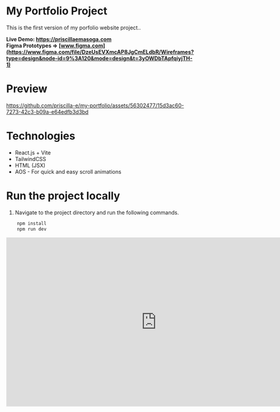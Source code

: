 # My Portfolio Project

This is the first version of my porfolio website project..

**Live Demo: https://priscillaemasoga.com**  
**Figma Prototypes => [www.figma.com](https://www.figma.com/file/DzeUsEVXmcAP8JgCmELdbR/Wireframes?type=design&node-id=9%3A120&mode=design&t=3yOWDbTApfqiyjTH-1)**

# Preview

https://github.com/priscilla-e/my-portfolio/assets/56302477/15d3ac60-7273-42c3-b09a-e64edfb3d3bd

# Technologies
* React.js + Vite
* TailwindCSS
* HTML (JSX)
* AOS - For quick and easy scroll animations

# Run the project locally
1. Navigate to the project directory and run the following commands.

```bash
    npm install
    npm run dev
```


<iframe style="border: 1px solid rgba(0, 0, 0, 0.1);" width="800" height="450" src="https://www.figma.com/embed?embed_host=share&url=https%3A%2F%2Fwww.figma.com%2Ffile%2FbVplsuRPoYPhEIfKp68vGN%2FUntitled%3Ftype%3Ddesign%26node-id%3D317%253A53%26mode%3Ddev" allowfullscreen></iframe>
